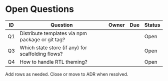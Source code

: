 # Open Questions

| ID  | Question                                          | Owner | Due | Status |
| --- | ------------------------------------------------- | ----- | --- | ------ |
| Q1  | Distribute templates via npm package or git tag?  |       |     | Open   |
| Q3  | Which state store (if any) for scaffolding flows? |       |     | Open   |
| Q4  | How to handle RTL theming?                        |       |     | Open   |

Add rows as needed. Close or move to ADR when resolved.
